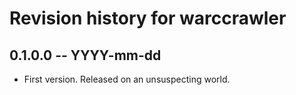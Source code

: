 # Revision history for warccrawler

## 0.1.0.0 -- YYYY-mm-dd

* First version. Released on an unsuspecting world.
